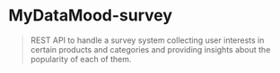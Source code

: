 # MyDataMood-survey
> REST API to handle a survey system collecting user interests in certain products and categories and providing insights about the popularity of each of them.